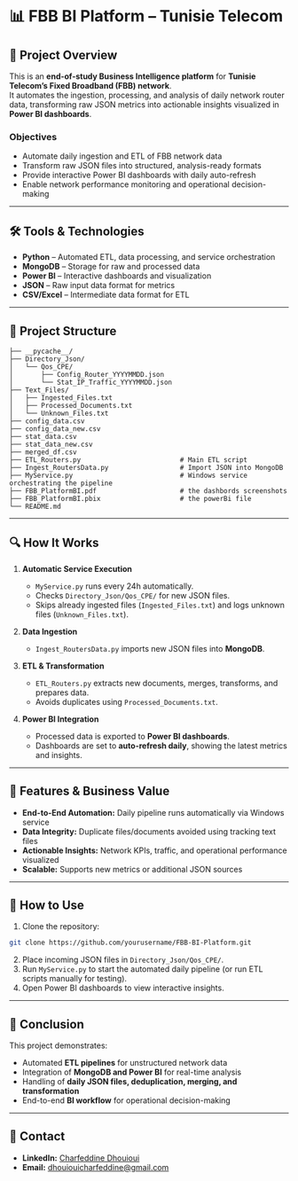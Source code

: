 # 📊 FBB BI Platform – Tunisie Telecom

## 📃 Project Overview

This is an **end-of-study Business Intelligence platform** for **Tunisie Telecom’s Fixed Broadband (FBB) network**.\
It automates the ingestion, processing, and analysis of daily network router data, transforming raw JSON metrics into actionable insights visualized in **Power BI dashboards**.

### Objectives

- Automate daily ingestion and ETL of FBB network data
- Transform raw JSON files into structured, analysis-ready formats
- Provide interactive Power BI dashboards with daily auto-refresh
- Enable network performance monitoring and operational decision-making

---

## 🛠 Tools & Technologies

- **Python** – Automated ETL, data processing, and service orchestration
- **MongoDB** – Storage for raw and processed data
- **Power BI** – Interactive dashboards and visualization
- **JSON** – Raw input data format for metrics
- **CSV/Excel** – Intermediate data format for ETL

---

## 📂 Project Structure

```
├── __pycache__/                          
├── Directory_Json/
│   └── Qos_CPE/
│       ├── Config_Router_YYYYMMDD.json
│       └── Stat_IP_Traffic_YYYYMMDD.json
├── Text_Files/
│   ├── Ingested_Files.txt
│   ├── Processed_Documents.txt
│   └── Unknown_Files.txt
├── config_data.csv
├── config_data_new.csv
├── stat_data.csv
├── stat_data_new.csv
├── merged_df.csv
├── ETL_Routers.py                         # Main ETL script
├── Ingest_RoutersData.py                  # Import JSON into MongoDB
├── MyService.py                           # Windows service orchestrating the pipeline
├── FBB_PlatformBI.pdf                     # the dashbords screenshots
├── FBB_PlatformBI.pbix                    # the powerBi file 
└── README.md
```

---

## 🔍 How It Works

1. **Automatic Service Execution**

   - `MyService.py` runs every 24h automatically.
   - Checks `Directory_Json/Qos_CPE/` for new JSON files.
   - Skips already ingested files (`Ingested_Files.txt`) and logs unknown files (`Unknown_Files.txt`).

2. **Data Ingestion**

   - `Ingest_RoutersData.py` imports new JSON files into **MongoDB**.

3. **ETL & Transformation**

   - `ETL_Routers.py` extracts new documents, merges, transforms, and prepares data.
   - Avoids duplicates using `Processed_Documents.txt`.

4. **Power BI Integration**

   - Processed data is exported to **Power BI dashboards**.
   - Dashboards are set to **auto-refresh daily**, showing the latest metrics and insights.

---

## 💎 Features & Business Value

- **End-to-End Automation:** Daily pipeline runs automatically via Windows service
- **Data Integrity:** Duplicate files/documents avoided using tracking text files
- **Actionable Insights:** Network KPIs, traffic, and operational performance visualized
- **Scalable:** Supports new metrics or additional JSON sources

---

## 📏 How to Use

1. Clone the repository:

```bash
git clone https://github.com/yourusername/FBB-BI-Platform.git
```

2. Place incoming JSON files in `Directory_Json/Qos_CPE/`.
3. Run `MyService.py` to start the automated daily pipeline (or run ETL scripts manually for testing).
4. Open Power BI dashboards to view interactive insights.

---

## 🌟 Conclusion

This project demonstrates:

- Automated **ETL pipelines** for unstructured network data
- Integration of **MongoDB and Power BI** for real-time analysis
- Handling of **daily JSON files, deduplication, merging, and transformation**
- End-to-end **BI workflow** for operational decision-making

---

## 📣 Contact

- **LinkedIn:** [Charfeddine Dhouioui](https://www.linkedin.com/in/charfeddine-dhouioui-987ab7318)
- **Email:** [dhouiouicharfeddine@gmail.com](mailto\:dhouiouicharfeddine@gmail.com)

